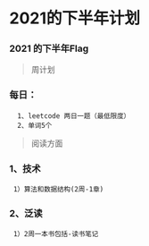 # 2021的下半年计划

### 2021 的下半年Flag
> 周计划
   ### 每日：
      1、leetcode 两日一题（最低限度）
      2、单词5个
> 阅读方面
  ### 1、技术
     1）算法和数据结构(2周-1章)
      
  ### 2、泛读
     1）2周一本书包括-读书笔记
<!--more-->

